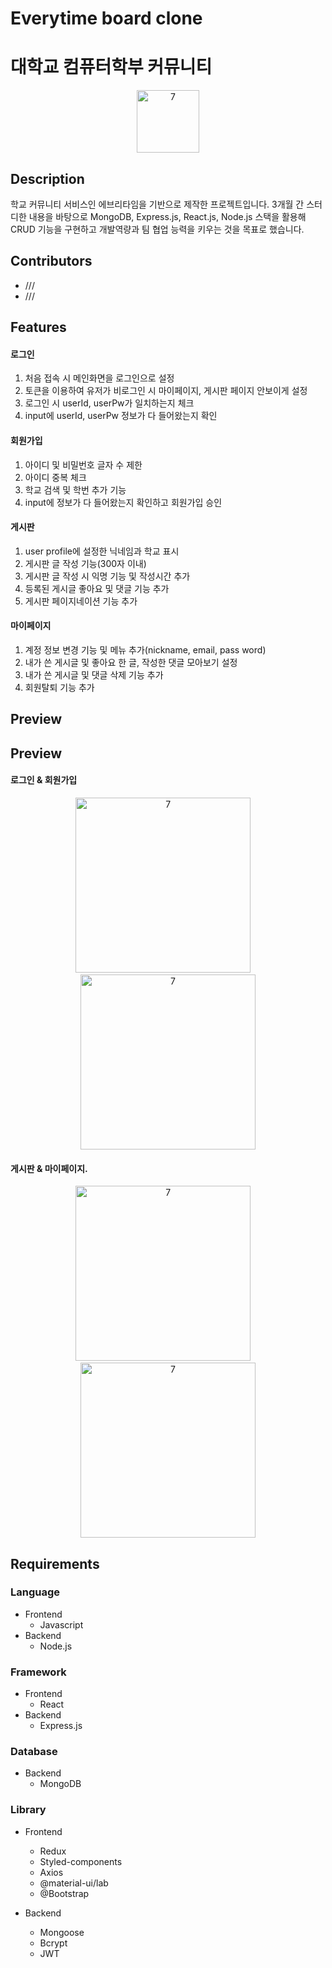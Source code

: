 # Everytime board clone

# 대학교 컴퓨터학부 커뮤니티 
 
<p align="center">
  <img width="100" alt="7" src="http://www.semyung.ac.kr/images/kor/sub01/bs01_sem_00.jpg">
</p>
 
## Description

학교 커뮤니티 서비스인 에브리타임을 기반으로 제작한 프로젝트입니다. 3개월 간 스터디한 내용을 바탕으로 MongoDB, Express.js, React.js, Node.js 스택을 활용해 CRUD 기능을 구현하고 개발역량과 팀 협업 능력을 키우는 것을 목표로 했습니다.

## Contributors

- ///
- ///

## Features

#### 로그인

1. 처음 접속 시 메인화면을 로그인으로 설정
2. 토큰을 이용하여 유저가 비로그인 시 마이페이지, 게시판 페이지 안보이게 설정
3. 로그인 시 userId, userPw가 일치하는지 체크
4. input에 userId, userPw 정보가 다 들어왔는지 확인

#### 회원가입

1. 아이디 및 비밀번호 글자 수 제한
2. 아이디 중복 체크
3. 학교 검색 및 학번 추가 기능
4. input에 정보가 다 들어왔는지 확인하고 회원가입 승인

#### 게시판

1. user profile에 설정한 닉네임과 학교 표시
2. 게시판 글 작성 기능(300자 이내)
3. 게시판 글 작성 시 익명 기능 및 작성시간 추가
4. 등록된 게시글 좋아요 및 댓글 기능 추가
5. 게시판 페이지네이션 기능 추가

#### 마이페이지

1. 계정 정보 변경 기능 및 메뉴 추가(nickname, email, pass word)
2. 내가 쓴 게시글 및 좋아요 한 글, 작성한 댓글 모아보기 설정
3. 내가 쓴 게시글 및 댓글 삭제 기능 추가
4. 회원탈퇴 기능 추가

## Preview

## Preview

#### 로그인 & 회원가입

<p align="center">
  <img width="280" alt="7" src="https://user-images.githubusercontent.com/71811780/108114998-e01c5000-70dc-11eb-97d2-de160f368d5a.gif">
  &nbsp;&nbsp;&nbsp;
  <img width="280" alt="7" src="https://user-images.githubusercontent.com/71811780/108112315-44d5ab80-70d9-11eb-8595-eda8af5d9d76.gif">
</p>

#### 게시판 & 마이페이지.

<p align="center">
  <img width="280" alt="7" src="https://user-images.githubusercontent.com/71811780/108112312-43a47e80-70d9-11eb-8b93-b34216d96f22.gif">
  &nbsp;&nbsp;&nbsp;
  <img width="280" alt="7" src="https://user-images.githubusercontent.com/71811780/108112317-4606d880-70d9-11eb-939f-64ee09f484da.gif">
</p>

## Requirements

### Language

- Frontend
  - Javascript
- Backend
  - Node.js

### Framework

- Frontend
  - React
- Backend
  - Express.js

### Database

- Backend
  - MongoDB

### Library

- Frontend

  - Redux
  - Styled-components
  - Axios
  - @material-ui/lab
  - @Bootstrap

- Backend
  - Mongoose
  - Bcrypt
  - JWT
